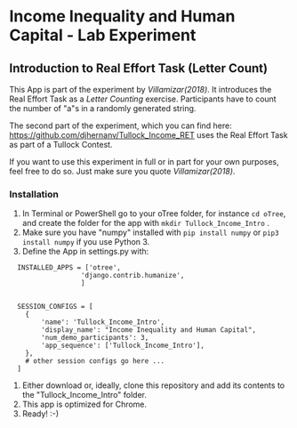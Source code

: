# Income Inequality and Human Capital - Lab Experiment
 ## Introduction to Real Effort Task (Letter Count)
This App is part of the experiment by *Villamizar(2018)*. It introduces the
Real Effort Task as a *Letter Counting* exercise. Participants have to count the 
number of "a"s in a randomly generated string.

The second part of the experiment, which you can find here: https://github.com/djhernanv/Tullock_Income_RET
uses the Real Effort Task as part of a Tullock Contest.
 
If you want to use this experiment in full or in part for your own purposes, feel free to do so.
Just make sure you quote *Villamizar(2018)*.


### Installation

1. In Terminal or PowerShell go to your oTree folder, for instance ```cd oTree```, 
and create the folder for the app with ```mkdir Tullock_Income_Intro``` .
1. Make sure you have "numpy" installed with ```pip install numpy``` or ```pip3 install numpy``` if you use Python 3.
1. Define the App in settings.py with:
~~~
  INSTALLED_APPS = ['otree',
                  'django.contrib.humanize',
                  ]


  SESSION_CONFIGS = [
    {
        'name': 'Tullock_Income_Intro',
        'display_name': "Income Inequality and Human Capital",
        'num_demo_participants': 3,
        'app_sequence': ['Tullock_Income_Intro'],
    },
    # other session configs go here ...
  ]
~~~
1. Either download or, ideally, clone this repository and add its contents to the "Tullock_Income_Intro" folder.
1. This app is optimized for Chrome.
1. Ready! :-)
